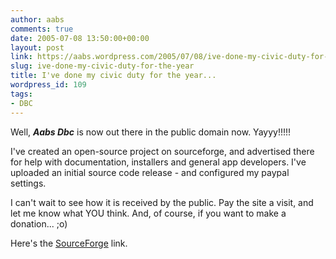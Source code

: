 ```yaml
---
author: aabs
comments: true
date: 2005-07-08 13:50:00+00:00
layout: post
link: https://aabs.wordpress.com/2005/07/08/ive-done-my-civic-duty-for-the-year/
slug: ive-done-my-civic-duty-for-the-year
title: I've done my civic duty for the year...
wordpress_id: 109
tags:
- DBC
---
```


Well, **_Aabs Dbc_** is now out there in the public domain now. Yayyy!!!!!

I've created an open-source project on sourceforge, and advertised there for help with documentation, installers and general app developers. I've uploaded an initial source code release - and configured my paypal settings.

I can't wait to see how it is received by the public. Pay the site a visit, and let me know what YOU think. And, of course, if you want to make a donation... ;o)

Here's the [SourceForge](http://sourceforge.net/projects/aabsdbc/) link.
